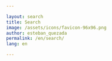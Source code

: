 ```yaml
---

layout: search
title: Search
image: /assets/icons/favicon-96x96.png
author: esteban_quezada
permalink: /en/search/
lang: en

---
```

